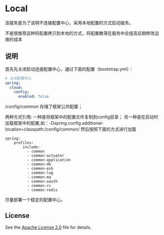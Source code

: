 # Local
该服务是为了说明不连接配置中心，采用本地配置的方式启动服务。

不是很推荐这种将配置拷贝到本地的方式，将配置散落在服务中会提高后期修改运维的成本

## 说明
首先先关闭启动连接配置中心，通过下面的配置（bootstrap.yml）：
```yaml
# 关闭配置中心
spring:
  cloud:
    config:
      enabled: false
```

/config/common 存储了框架公共配置；

两种方式引用:
一种是将框架中的配置文件复制到config目录；
另一种是在启动时加载框架中的配置,如：-Dspring.config.additional-location=classpath:/config/common/
然后按照下面的方式进行加载
```
spring:
    profiles:
        include:
          - common
          - common-actuator
          - common-application
          - common-db
          - common-esb
          - common-log
          - common-mq
          - common-oauth
          - common-rc
          - common-redis
```
尽量部署一个稳定的配置中心。

## License

See the [Apache License 2.0](http://www.apache.org/licenses/LICENSE-2.0) file for details.
